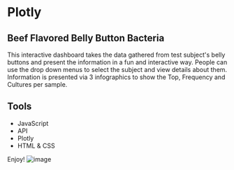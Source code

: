 # Plotly
## Beef Flavored Belly Button Bacteria 

This interactive dashboard takes the data gathered from test subject's belly buttons and present the information in a fun and interactive way.  People can use the drop down menus to select the subject and view details about them.  Information is presented via 3 infographics to show the Top, Frequency and Cultures per sample.


## Tools
  - JavaScript
  - API
  - Plotly
  - HTML & CSS

Enjoy!
![image](https://user-images.githubusercontent.com/31022640/126080049-e43428e8-90be-4897-af56-ed3f56ca0dbd.png)

